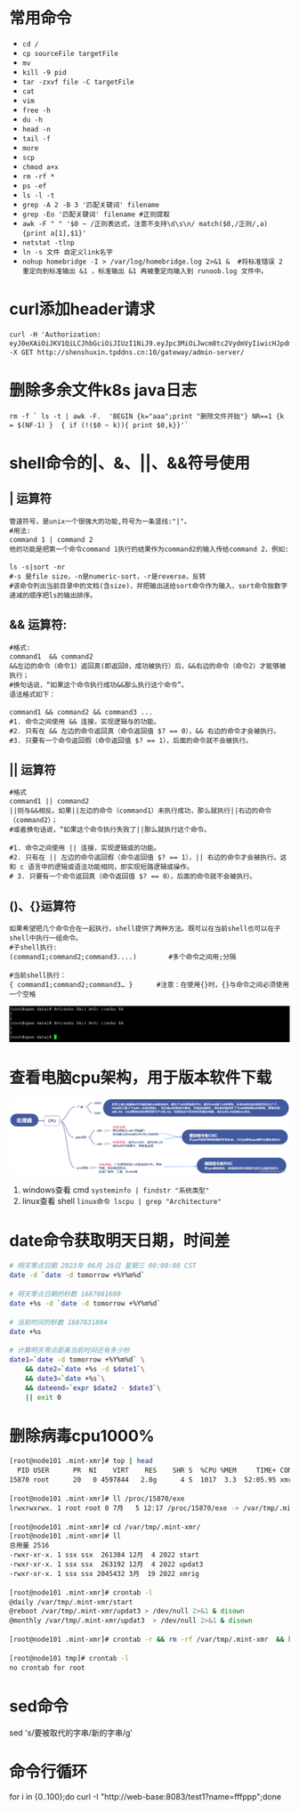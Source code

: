 # 常用命令
- `cd /`
- `cp sourceFile targetFile`
- `mv`
- `kill -9 pid`
- `tar -zxvf file -C targetFile`
- `cat`
- `vim`
- `free -h`
- `du -h`
- `head -n`
- `tail -f `
- `more`
- `scp`
- `chmod a+x `
- `rm -rf *`
- `ps -ef`
- `ls -l -t`
- `grep -A 2 -B 3 '匹配关键词' filename`
- `grep -Eo '匹配关键词' filename #正则提取` 
- `awk -F " " '$0 ~ /正则表达式，注意不支持\d\s\n/ match($0,/正则/,a){print a[1],$1}'`
- `netstat -tlnp`
- `ln -s 文件 自定义link名字`
- `nohup homebridge -I > /var/log/homebridge.log 2>&1 &  #将标准错误 2 重定向到标准输出 &1 ，标准输出 &1 再被重定向输入到 runoob.log 文件中。`

# curl添加header请求
```shell
curl -H 'Authorization: eyJ0eXAiOiJKV1QiLCJhbGciOiJIUzI1NiJ9.eyJpc3MiOiJwcm8tc2VydmVyIiwicHJpdmlsZWdlIjoiMyIsImV4cCI6MTY4MjEyNDkyNywidXNlciI6InNoZW5zaHV4aW4wMSJ9.glUFbVsc8nssmi1Ok6sBvssNn7RwKMu1FDiwjgjOKxg' -X GET http://shenshuxin.tpddns.cn:10/gateway/admin-server/ 
```

# 删除多余文件k8s java日志
```shell
rm -f ` ls -t | awk -F.  'BEGIN {k="aaa";print "删除文件开始"} NR==1 {k = $(NF-1) }  { if (!($0 ~ k)){ print $0,k}}'`
```

# shell命令的|、&、||、&&符号使用
## | 运算符
```shell
管道符号，是unix一个很强大的功能,符号为一条竖线:"|"。
#用法:
command 1 | command 2
他的功能是把第一个命令command 1执行的结果作为command2的输入传给command 2，例如:
 
ls -s|sort -nr
#-s 是file size，-n是numeric-sort，-r是reverse，反转
#该命令列出当前目录中的文档(含size)，并把输出送给sort命令作为输入，sort命令按数字递减的顺序把ls的输出排序。
```
## && 运算符:
```shell
#格式:
command1  && command2
&&左边的命令（命令1）返回真(即返回0，成功被执行）后，&&右边的命令（命令2）才能够被执行；
#换句话说，“如果这个命令执行成功&&那么执行这个命令”。
语法格式如下：

command1 && command2 && command3 ...
#1. 命令之间使用 && 连接，实现逻辑与的功能。
#2. 只有在 && 左边的命令返回真（命令返回值 $? == 0），&& 右边的命令才会被执行。
#3. 只要有一个命令返回假（命令返回值 $? == 1），后面的命令就不会被执行。

```

## || 运算符
```shell
#格式
command1 || command2
||则与&&相反。如果||左边的命令（command1）未执行成功，那么就执行||右边的命令（command2）；
#或者换句话说，“如果这个命令执行失败了||那么就执行这个命令。

#1. 命令之间使用 || 连接，实现逻辑或的功能。
#2. 只有在 || 左边的命令返回假（命令返回值 $? == 1），|| 右边的命令才会被执行。这和 c 语言中的逻辑或语法功能相同，即实现短路逻辑或操作。
# 3. 只要有一个命令返回真（命令返回值 $? == 0），后面的命令就不会被执行。

```

## ()、{}运算符
```shell
如果希望把几个命令合在一起执行，shell提供了两种方法。既可以在当前shell也可以在子shell中执行一组命令。
#子shell执行:
(command1;command2;command3....)        #多个命令之间用;分隔

#当前shell执行：
{ command1;command2;command3… }      #注意：在使用{}时，{}与命令之间必须使用一个空格
```
![1683697416896](image/linux-command/1683697416896.png)


# 查看电脑cpu架构，用于版本软件下载
![1683792074282](image/linux-command/1683792074282.png)
1. windows查看 cmd
`systeminfo | findstr "系统类型" `
2. linux查看 shell
`linux命令 lscpu | grep "Architecture"`


# date命令获取明天日期，时间差
```sh
# 明天零点日期 2023年 06月 28日 星期三 00:00:00 CST
date -d `date -d tomorrow +%Y%m%d`

# 明天零点日期的秒数 1687881600
date +%s -d `date -d tomorrow +%Y%m%d`

# 当前时间的秒数 1687831804
date +%s

# 计算明天零点距离当前时间还有多少秒
date1=`date -d tomorrow +%Y%m%d` \
    && date2=`date +%s -d $date1`\
    && date3=`date +%s`\
    && dateend=`expr $date2 - $date3`\
    || exit 0

```


# 删除病毒cpu1000%
```sh
[root@node101 .mint-xmr]# top | head
  PID USER      PR  NI    VIRT    RES    SHR S  %CPU %MEM     TIME+ COMMAND
15870 root      20   0 4597844   2.0g      4 S  1017  3.3  52:05.95 xmrig

[root@node101 .mint-xmr]# ll /proc/15870/exe
lrwxrwxrwx. 1 root root 0 7月   5 12:17 /proc/15870/exe -> /var/tmp/.mint-xmr/xmrig

[root@node101 .mint-xmr]# cd /var/tmp/.mint-xmr/
[root@node101 .mint-xmr]# ll
总用量 2516
-rwxr-xr-x. 1 ssx ssx  261384 12月  4 2022 start
-rwxr-xr-x. 1 ssx ssx  263192 12月  4 2022 updat3
-rwxr-xr-x. 1 ssx ssx 2045432 3月  19 2022 xmrig

[root@node101 .mint-xmr]# crontab -l
@daily /var/tmp/.mint-xmr/start
@reboot /var/tmp/.mint-xmr/updat3 > /dev/null 2>&1 & disown
@monthly /var/tmp/.mint-xmr/updat3  > /dev/null 2>&1 & disown

[root@node101 .mint-xmr]# crontab -r && rm -rf /var/tmp/.mint-xmr  && kill -9 15870

[root@node101 tmp]# crontab -l
no crontab for root

```


# sed命令

sed 's/要被取代的字串/新的字串/g'

# 命令行循环
for i in {0..100};do curl -I "http://web-base:8083/test1?name=fffppp";done